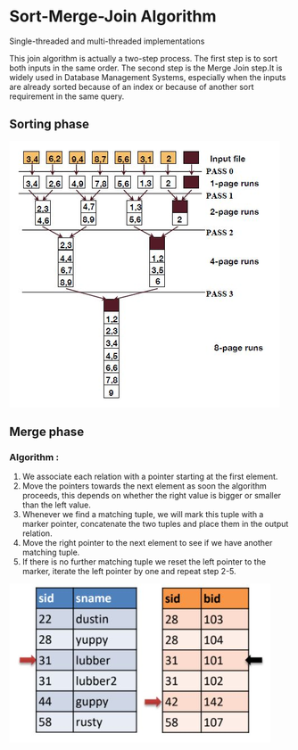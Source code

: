 # Sort-Merge-Join Algorithm
 Single-threaded and multi-threaded implementations 


This join algorithm is actually a two-step process. The first step is to sort both inputs in
the same order. The second step is the Merge Join step.It is widely used in Database Management Systems, especially when the inputs are
already sorted because of an index or because of another sort requirement in the same
query.

## Sorting phase

 ![alt text](https://github.com/saba-kiriako/Sort-Merge-Join-algorithm/blob/master/Sort.png?raw=true)
 
## Merge phase

### Algorithm :
  1. We associate each relation with a pointer starting at the first element.
  2. Move the pointers towards the next element as soon the algorithm proceeds, this
depends on whether the right value is bigger or smaller than the left value.
  4. Whenever we find a matching tuple, we will mark this tuple with a marker pointer,
concatenate the two tuples and place them in the output relation.
  4. Move the right pointer to the next element to see if we have another matching
tuple.
  5. If there is no further matching tuple we reset the left pointer to the marker, iterate
the left pointer by one and repeat step 2-5.
  
 
 ![alt text](https://github.com/saba-kiriako/Sort-Merge-Join-algorithm/blob/master/Merge.png?raw=true)
